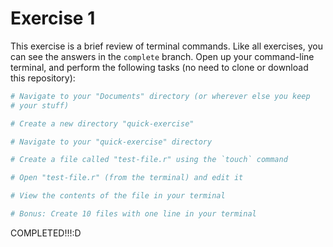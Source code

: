 # Exercise 1

This exercise is a brief review of terminal commands. Like all
exercises, you can see the answers in the `complete` branch. Open up
your command-line terminal, and perform the following tasks (no need
to clone or download this repository):

```bash
# Navigate to your "Documents" directory (or wherever else you keep
# your stuff)

# Create a new directory "quick-exercise"

# Navigate to your "quick-exercise" directory

# Create a file called "test-file.r" using the `touch` command

# Open "test-file.r" (from the terminal) and edit it

# View the contents of the file in your terminal

# Bonus: Create 10 files with one line in your terminal
```

COMPLETED!!!:D
